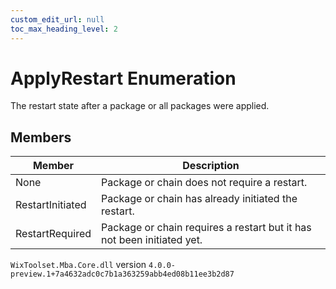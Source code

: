 ```yaml
---
custom_edit_url: null
toc_max_heading_level: 2
---
```

# ApplyRestart Enumeration
The restart state after a package or all packages were applied.
## Members
| Member | Description |
| ------ | ----------- |
| None | Package or chain does not require a restart. |
| RestartInitiated | Package or chain has already initiated the restart. |
| RestartRequired | Package or chain requires a restart but it has not been initiated yet. |
`WixToolset.Mba.Core.dll` version `4.0.0-preview.1+7a4632adc0c7b1a363259abb4ed08b11ee3b2d87`
